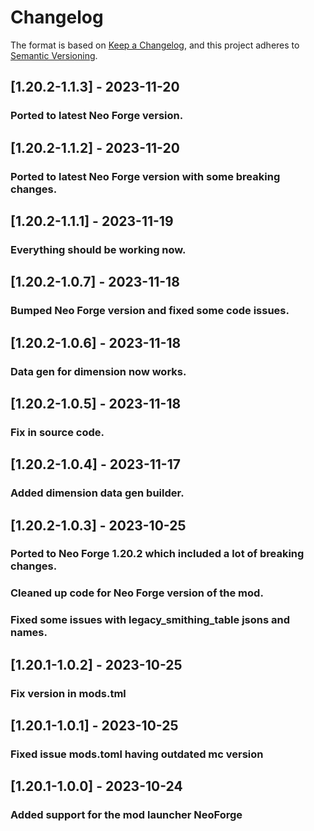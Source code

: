 # Changelog

The format is based on [Keep a Changelog](https://keepachangelog.com/en/1.0.0/),
and this project adheres to [Semantic Versioning](https://semver.org/spec/v2.0.0.html).


## [1.20.2-1.1.3] - 2023-11-20

### Ported to latest Neo Forge version.

## [1.20.2-1.1.2] - 2023-11-20

### Ported to latest Neo Forge version with some breaking changes.

## [1.20.2-1.1.1] - 2023-11-19

### Everything should be working now.

## [1.20.2-1.0.7] - 2023-11-18

### Bumped Neo Forge version and fixed some code issues.

## [1.20.2-1.0.6] - 2023-11-18

### Data gen for dimension now works.


## [1.20.2-1.0.5] - 2023-11-18

### Fix in source code.

## [1.20.2-1.0.4] - 2023-11-17

### Added dimension data gen builder.


## [1.20.2-1.0.3] - 2023-10-25

### Ported to Neo Forge 1.20.2 which included a lot of breaking changes.
### Cleaned up code for Neo Forge version of the mod.
### Fixed some issues with legacy_smithing_table jsons and names.

## [1.20.1-1.0.2] - 2023-10-25

### Fix version in mods.tml

## [1.20.1-1.0.1] - 2023-10-25

### Fixed issue mods.toml having outdated mc version

## [1.20.1-1.0.0] - 2023-10-24

### Added support for the mod launcher NeoForge